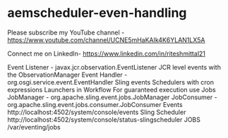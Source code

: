 # aemscheduler-even-handling

Please subscribe my YouTube channel - https://www.youtube.com/channel/UCNE5mHaKAIk4K6YLAN1LX5A

Connect me on LinkedIn- https://www.linkedin.com/in/riteshmittal21

Event Listener - javax.jcr.observation.EventListener
JCR level events with the ObservationManager
Event Handler - org.osgi.service.event.EventHandler 
Sling events
Schedulers with cron expressions
Launchers in Workflow
For guaranteed execution use Jobs
JobManager - org.apache.sling.event.jobs.JobManager
JobConsumer - org.apache.sling.event.jobs.consumer.JobConsumer
Events
http://localhost:4502/system/console/events
Sling Scheduler
http://localhost:4502/system/console/status-slingscheduler
JOBS
/var/eventing/jobs
